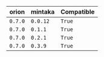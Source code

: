 | orion | mintaka | Compatible | 
 |-------|------|-----| 
| ```0.7.0``` | ```0.0.12``` | ```True``` | 
| ```0.7.0``` | ```0.1.1``` | ```True``` | 
| ```0.7.0``` | ```0.2.1``` | ```True``` | 
| ```0.7.0``` | ```0.3.9``` | ```True``` | 
